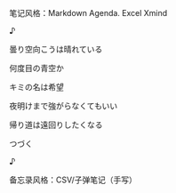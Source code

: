 笔记风格：Markdown Agenda. Excel Xmind 

♪ 

曇り空向こうは晴れている

何度目の青空か

キミの名は希望

夜明けまで強がらなくてもいい

帰り道は遠回りしたくなる

つづく

♪ 

备忘录风格：CSV/子弹笔记（手写）

